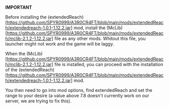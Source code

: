 **IMPORTANT**

Before installing the (extendedReach)[https://github.com/SPYR0999/A3R0CR4FT/blob/main/mods/extendedReach/extendedreach-1.0.1-1.12.2.jar] mod, install the (McLib)[https://github.com/SPYR0999/A3R0CR4FT/blob/main/mods/extendedReach/mclib-2.1.2-1.12.2.jar] file as any other mods.
Whitout this file, you launcher might not work and the game will be laggy.

When the (McLib)[https://github.com/SPYR0999/A3R0CR4FT/blob/main/mods/extendedReach/mclib-2.1.2-1.12.2.jar] file is installed, you can proceed with the installation of the (extendedReach)[https://github.com/SPYR0999/A3R0CR4FT/blob/main/mods/extendedReach/extendedreach-1.0.1-1.12.2.jar] mod.

You then need to go into mod options, find extendedReach and set the range to your desire (a value above 7.8 doesn't currently work on our server, we are trying to fix this).
